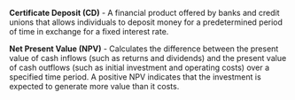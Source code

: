 **Certificate Deposit (CD)** -  A financial product offered by banks and credit unions that allows individuals to deposit money for a predetermined period of time in exchange for a fixed interest rate. 

**Net Present Value (NPV)** -  Calculates the difference between the present value of cash inflows (such as returns and dividends) and the present value of cash outflows (such as initial investment and operating costs) over a specified time period. A positive NPV indicates that the investment is expected to generate more value than it costs.
